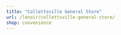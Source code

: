 ```yaml
---
title: "Collettsville General Store"
url: /lenoir/collettsville-general-store/
shop: convenience
---
```

